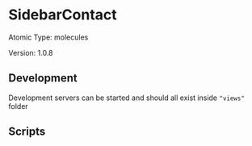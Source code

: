 # SidebarContact

Atomic Type: molecules

Version: 1.0.8

## Development

Development servers can be started and should all exist inside `"views"` folder

## Scripts
